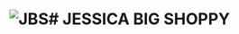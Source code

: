 # ![JBS](https://user-images.githubusercontent.com/63179955/120094868-7b8f7900-c140-11eb-9b39-ba23ff2872e0.png)# JESSICA BIG SHOPPY
